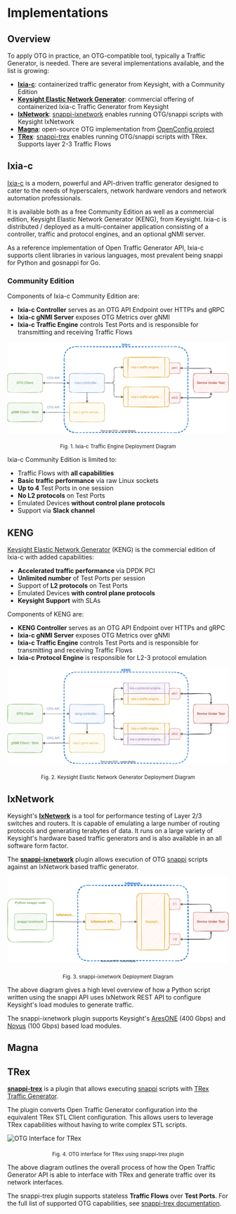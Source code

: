 # Implementations

## Overview

To apply OTG in practice, an OTG-compatible tool, typically a Traffic Generator, is needed. There are several implementations available, and the list is growing:

* [**Ixia-c**](https://ixia-c.dev): containerized traffic generator from Keysight, with a Community Edition
* [**Keysight Elastic Network Generator**](https://www.keysight.com/us/en/products/network-test/protocol-load-test/keysight-elastic-network-generator.html): commercial offering of containerized Ixia-c Traffic Generator from Keysight
* [**IxNetwork**](https://www.keysight.com/us/en/products/network-test/protocol-load-test/ixnetwork.html): [snappi-ixnetwork](https://github.com/open-traffic-generator/snappi-ixnetwork) enables running OTG/snappi scripts with Keysight IxNetwork
* [**Magna**](https://github.com/openconfig/magna): open-source OTG implementation from [OpenConfig project](https://openconfig.net/)
* [**TRex**](https://trex-tgn.cisco.com/): [snappi-trex](https://github.com/open-traffic-generator/snappi-trex) enables running OTG/snappi scripts with TRex. Supports layer 2-3 Traffic Flows

## Ixia-c

[Ixia-c](https://ixia-c.dev) is a modern, powerful and API-driven traffic generator designed to cater to the needs of hyperscalers, network hardware vendors and network automation professionals.

It is available both as a free Community Edition as well as a commercial edition, Keysight Elastic Network Generator (KENG), from Keysight. Ixia-c is distributed / deployed as a multi-container application consisting of a controller, traffic and protocol engines, and an optional gNMI server.

As a reference implementation of Open Traffic Generator API, Ixia-c supports client libraries in various languages, most prevalent being snappi for Python and gosnappi for Go.

### Community Edition

Components of Ixia-c Community Edition are:

* **Ixia-c Controller** serves as an OTG API Endpoint over HTTPs and gRPC
* **Ixia-c gNMI Server** exposes OTG Metrics over gNMI
* **Ixia-c Traffic Engine** controls Test Ports and is responsible for transmitting and receiving Traffic Flows

![Ixia-c Traffic Engine Deployment Diagram](images/ixia-c-te-dut.svg)
<p style="text-align: center;"><sub>Fig. 1. Ixia-c Traffic Engine Deployment Diagram</sub></p>

Ixia-c Community Edition is limited to:

* Traffic Flows with **all capabilities**
* **Basic traffic performance** via raw Linux sockets
* **Up to 4** Test Ports in one session
* **No L2 protocols** on Test Ports
* Emulated Devices **without control plane protocols**
* Support via **Slack channel**

## KENG

[Keysight Elastic Network Generator](https://www.keysight.com/us/en/products/network-test/protocol-load-test/keysight-elastic-network-generator.html) (KENG) is the commercial edition of Ixia-c with added capabilities:

* **Accelerated traffic performance** via DPDK PCI
* **Unlimited number** of Test Ports per session
* Support of **L2 protocols** on Test Ports
* Emulated Devices **with control plane protocols**
* **Keysight Support** with SLAs

Components of KENG are:

* **KENG Controller** serves as an OTG API Endpoint over HTTPs and gRPC
* **Ixia-c gNMI Server** exposes OTG Metrics over gNMI
* **Ixia-c Traffic Engine** controls Test Ports and is responsible for transmitting and receiving Traffic Flows
* **Ixia-c Protocol Engine** is responsible for L2-3 protocol emulation

![KENG Deployment Diagram](images/ixia-c-te-pe-dut.svg)
<p style="text-align: center;"><sub>Fig. 2. Keysight Elastic Network Generator Deployment Diagram</sub></p>

## IxNetwork

Keysight's [**IxNetwork**](https://www.keysight.com/us/en/products/network-test/protocol-load-test/ixnetwork.html) is a tool for performance testing of Layer 2/3 switches and routers.  It is capable of emulating a large number of routing protocols and generating terabytes of data.  It runs on a large variety of Keysight's hardware based traffic generators and is also available in an all software form factor.  

The [**snappi-ixnetwork**](https://github.com/open-traffic-generator/snappi-ixnetwork) plugin allows execution of OTG [snappi](clients.md#snappi) scripts against an IxNetwork based traffic generator.

![snappi-ixnetwork Deployment Diagram](images/ixnetwork-snappi.drawio.svg)
<p style="text-align: center;"><sub>Fig. 3. snappi-ixnetwork Deployment Diagram</sub></p>

The above diagram gives a high level overview of how a Python script written using the snappi API uses IxNetwork REST API to configure Keysight's load modules to generate traffic.

The snappi-ixnetwork plugin supports Keysight's [AresONE](https://www.keysight.com/us/en/products/network-test/network-test-hardware/aresone-400ge.html) (400 Gbps) and [Novus](https://www.keysight.com/us/en/products/network-test/network-test-hardware/novus-qsfp28-1005025ge.html) (100 Gbps) based load modules.

## Magna

## TRex

[**snappi-trex**](https://github.com/open-traffic-generator/snappi-trex) is a plugin that allows executing [snappi](https://github.com/open-traffic-generator/snappi) scripts with [TRex Traffic Generator](https://trex-tgn.cisco.com).

The plugin converts Open Traffic Generator configuration into the equivalent TRex STL Client configuration. This allows users to leverage TRex capabilities without having to write complex STL scripts.

![OTG Interface for TRex](https://raw.githubusercontent.com/open-traffic-generator/snappi-trex/main/docs/res/snappi-trex-design.svg)
<p style="text-align: center;"><sub>Fig. 4. OTG interface for TRex using snappi-trex plugin</sub></p>

The above diagram outlines the overall process of how the Open Traffic Generator API is able to interface with TRex and generate traffic over its network interfaces.

The snappi-trex plugin supports stateless **Traffic Flows** over **Test Ports**. For the full list of supported OTG capabilities, see [snappi-trex documentation](https://github.com/open-traffic-generator/snappi-trex/blob/main/docs/features.md).
